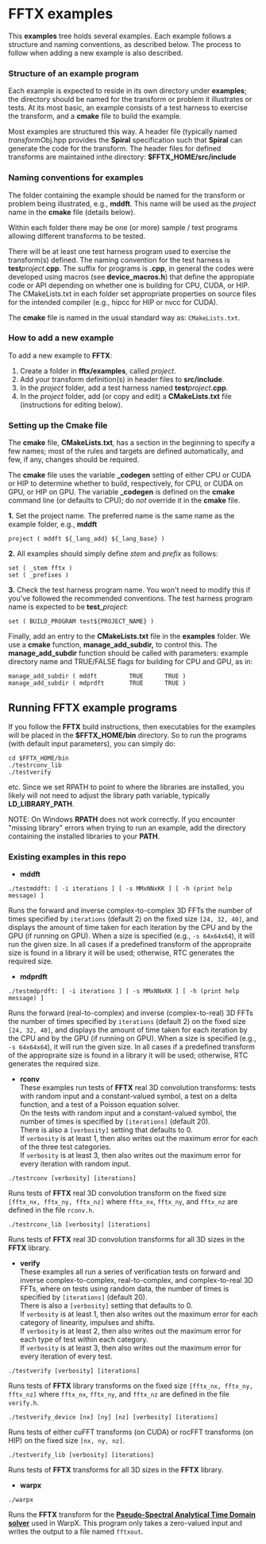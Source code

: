 FFTX examples
=============

This **examples** tree holds several examples.
Each example follows a structure and naming conventions, as described below.
The process to follow when adding a new example is also described.

### Structure of an example program

Each example is expected to reside in its own directory
under **examples**; the directory
should be named for the transform or problem it illustrates or tests.
At its most basic, an example consists of a test harness to exercise the transform,
and a **cmake** file to build the example.

Most examples are structured this way.  A header file (typically named
*transform*Obj.hpp provides the **Spiral** specification such that **Spiral**
can generate the code for the transform.  The header files for defined
transforms are maintained inthe directory: **$FFTX_HOME/src/include**

### Naming conventions for examples

The folder containing the example should be named for the transform or problem
being illustrated, e.g., **mddft**.  This name will be used as the *project*
name in the **cmake** file (details below).

Within each folder there may be one (or more) sample / test programs
allowing different transforms to be tested.

There will be at least one test harness program used to exercise the
transform(s) defined.  The naming convention for the test harness is
**test**_project_.**cpp**.  The suffix for programs is **.cpp**, in general the
codes were developed using macros (see **device_macros.h**) that define the
appropiate code or API depending on whether one is building for CPU, CUDA, or
HIP.  The CMakeLists.txt in each folder set appropriate properties on source
files for the intended compiler (e.g., hipcc for HIP or nvcc for CUDA).

The **cmake** file is named in the usual standard way as: `CMakeLists.txt`.

### How to add a new example

To add a new example to **FFTX**:
1. Create a folder in **fftx/examples**, called *project*.
2. Add your transform definition(s) in header files to **src/include**.
3. In the *project* folder, add a test harness named **test**_project_**.cpp**.
4. In the *project* folder, add (or copy and edit)
a **CMakeLists.txt** file (instructions for editing below).

### Setting up the Cmake file

The **cmake** file, **CMakeLists.txt**, has a section in the beginning to
specify a few names;
most of the rules and targets are defined automatically,
and few, if any, changes should be required.

The **cmake** file uses the variable **\_codegen**
setting of either CPU or CUDA or HIP
to determine whether to build, respectively, for CPU, or CUDA on GPU,
or HIP on GPU.
The variable **\_codegen** is defined
on the **cmake** command line (or defaults to CPU);
do *not* override it in the **cmake** file.

**1.** Set the project name.  The preferred name is
the same name as the example folder, e.g., **mddft**
```
project ( mddft ${_lang_add} ${_lang_base} )
```

**2.** All examples should simply define *stem* and *prefix* as follows:
```
set ( _stem fftx )
set ( _prefixes )
```

**3.** Check the test harness program name.
You won't need to modify this if you've followed the recommended conventions.
The test harness program name is expected to be **test**_*project*:
```
set ( BUILD_PROGRAM test${PROJECT_NAME} )
```

Finally, add an entry to the **CMakeLists.txt** file in
the **examples** folder.
We use a **cmake** function, **manage_add_subdir,** to control this.
The **manage_add_subdir** function should be called with parameters:
example directory name and TRUE/FALSE flags for building for
CPU and GPU, as in:
```
manage_add_subdir ( mddft         TRUE      TRUE )
manage_add_subdir ( mdprdft       TRUE      TRUE )
```

## Running FFTX example programs

If you follow the **FFTX** build instructions, then executables for
the examples will be placed in the **$FFTX_HOME/bin** directory.
So to run the programs (with default input parameters), you can simply do:
```
cd $FFTX_HOME/bin
./testrconv_lib
./testverify
```
etc. Since we set RPATH to point to where the libraries are installed,
you likely will not need to adjust the library path variable,
typically **LD_LIBRARY_PATH**.

NOTE: On Windows **RPATH** does not work correctly.  If you encounter "missing
library" errors when trying to run an example, add the directory containing the
installed libraries to your **PATH**.

### Existing examples in this repo

* **mddft**
```
./testmddft: [ -i iterations ] [ -s MMxNNxKK ] [ -h (print help message) ]
```
Runs the forward and inverse complex-to-complex 3D FFTs
the number of times specified by `iterations` (default 2)
on the fixed size `[24, 32, 40]`,
and displays the
amount of time taken for each iteration by the CPU and by the GPU
(if running on GPU).
When a size is specified (e.g., `-s 64x64x64`), it will run the given size.  In
all cases if a predefined transform of the appropraite size is found in a
library it will be used; otherwise, RTC generates the required size.

* **mdprdft**
```
./testmdprdft: [ -i iterations ] [ -s MMxNNxKK ] [ -h (print help message) ]
```
Runs the forward (real-to-complex) and inverse (complex-to-real) 3D FFTs
the number of times specified by `iterations` (default 2)
on the fixed size `[24, 32, 40]`,
and displays the
amount of time taken for each iteration by the CPU and by the GPU
(if running on GPU).
When a size is specified (e.g., `-s 64x64x64`), it will run the given size.  In
all cases if a predefined transform of the appropraite size is found in a
library it will be used; otherwise, RTC generates the required size.

* **rconv**   
These examples run tests of **FFTX** real 3D convolution transforms:
tests with random input and a constant-valued symbol,
a test on a delta function,
and a test of a Poisson equation solver.   
On the tests with random input and a constant-valued symbol,
the number of times is specified by `[iterations]` (default 20).  
There is also a `[verbosity]` setting that defaults to 0.   
If `verbosity` is at least 1, then also writes out
the maximum error for each of the three test categories.  
If `verbosity` is at least 3, then also writes out
the maximum error for every iteration with random input.
```
./testrconv [verbosity] [iterations]
```
Runs tests of **FFTX** real 3D convolution transform
on the fixed size `[fftx_nx, fftx_ny, fftx_nz]` where
`fftx_nx`, `fftx_ny`, and `fftx_nz` are defined in the file `rconv.h`.
```
./testrconv_lib [verbosity] [iterations]
```
Runs tests of **FFTX** real 3D convolution transforms
for all 3D sizes in the **FFTX** library.

* **verify**  
These examples all run a series of verification tests on
forward and inverse complex-to-complex, real-to-complex, and
complex-to-real 3D FFTs,
where on tests using random data,
the number of times is specified by `[iterations]` (default 20).  
There is also a `[verbosity]` setting that defaults to 0.   
If `verbosity` is at least 1, then also writes out
the maximum error for each category of linearity, impulses and shifts.   
If `verbosity` is at least 2, then also writes out
the maximum error for each type of test within each category.  
If `verbosity` is at least 3, then also writes out
the maximum error for every iteration of every test.
```
./testverify [verbosity] [iterations]
```
Runs tests of **FFTX** library transforms
on the fixed size `[fftx_nx, fftx_ny, fftx_nz]` where
`fftx_nx`, `fftx_ny`, and `fftx_nz` are defined in the file `verify.h`.
```
./testverify_device [nx] [ny] [nz] [verbosity] [iterations]
```
Runs tests of either cuFFT transforms (on CUDA)
or rocFFT transforms (on HIP)
on the fixed size `[nx, ny, nz]`.
```
./testverify_lib [verbosity] [iterations]
```
Runs tests of **FFTX**
transforms for all 3D sizes in the **FFTX** library.

* **warpx**   
```
./warpx
```
Runs the **FFTX** transform for
the [**Pseudo-Spectral Analytical Time Domain solver**](https://warpx.readthedocs.io/en/latest/theory/picsar_theory.html#pseudo-spectral-analytical-time-domain-psatd)
used in WarpX.
This program only takes a zero-valued input and writes the output
to a file named `fftxout`.
